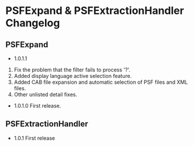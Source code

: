 # PSFExpand & PSFExtractionHandler Changelog

## PSFExpand
- 1.0.1.1
1. Fix the problem that the filter fails to process '?'.
2. Added display language active selection feature.
3. Added CAB file expansion and automatic selection of PSF files and XML files.
4. Other unlisted detail fixes.

- 1.0.1.0
First release.


## PSFExtractionHandler
- 1.0.1
First release
